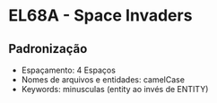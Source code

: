 # EL68A - Space Invaders

## Padronização
  * Espaçamento: 4 Espaços
  * Nomes de arquivos e entidades: camelCase
  * Keywords: minusculas (entity ao invés de ENTITY)